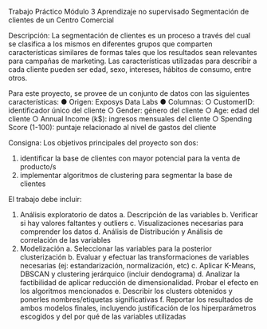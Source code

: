 Trabajo Práctico Módulo 3
Aprendizaje no supervisado
Segmentación de clientes de un Centro Comercial

Descripción:
La segmentación de clientes es un proceso a través del cual se clasifica a los mismos en diferentes grupos que comparten características similares de formas tales que los resultados sean relevantes para campañas de marketing. Las características utilizadas para describir a cada cliente pueden ser edad, sexo, intereses, hábitos de consumo, entre otros.

Para este proyecto, se provee de un conjunto de datos con las siguientes características:
●	Origen: Exposys Data Labs
●	Columnas:
○	CustomerID: identificador único del cliente
○	Gender: género del cliente
○	Age: edad del cliente
○	Annual Income (k$): ingresos mensuales del cliente
○	Spending Score (1-100): puntaje relacionado al nivel de gastos del cliente

Consigna:
Los objetivos principales del proyecto son dos:
1.	identificar la base de clientes con mayor potencial para la venta de producto/s
2.	implementar algoritmos de clustering para segmentar la base de clientes


El trabajo debe incluir:
1.	Análisis exploratorio de datos
a.	Descripción de las variables
b.	Verificar si hay valores faltantes y outliers
c.	Visualizaciones necesarias para comprender los datos
d.	Análisis de Distribución y Análisis de correlación de las variables
2.	Modelización
a.	Seleccionar las variables para la posterior clusterización
b.	Evaluar y efectuar las transformaciones de variables necesarias (ej: estandarización, normalización, etc)
c.	Aplicar K-Means, DBSCAN y clustering jerárquico (incluir dendograma)
d.	Analizar la factibilidad de aplicar reducción de dimensionalidad. Probar el efecto en los algoritmos mencionados
e.	Describir los clusters obtenidos y ponerles nombres/etiquetas significativas
f.	Reportar los resultados de ambos modelos finales, incluyendo justificación de los hiperparámetros escogidos y del por qué de las variables utilizadas


